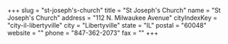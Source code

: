 +++
slug = "st-joseph's-church"
title = "St Joseph's Church"
name = "St Joseph's Church"
address = "112 N. Milwaukee Avenue"
cityIndexKey = "city-il-libertyville"
city = "Libertyville"
state = "IL"
postal = "60048"
website = ""
phone = "847-362-2073"
fax = ""
+++
